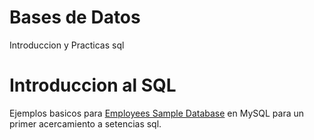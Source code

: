 # Bases de Datos

Introduccion y Practicas sql

# Introduccion al SQL 
Ejemplos basicos para <a href="https://github.com/datacharmer/test_db">Employees Sample Database</a> en MySQL para un primer acercamiento a setencias sql. 



